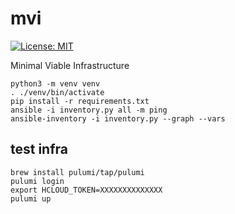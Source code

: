 # mvi

[![License: MIT](https://img.shields.io/badge/License-MIT-blue.svg)](LICENSE)

Minimal Viable Infrastructure

```shell
python3 -m venv venv
. ./venv/bin/activate
pip install -r requirements.txt
ansible -i inventory.py all -m ping
ansible-inventory -i inventory.py --graph --vars
```

## test infra

```shell
brew install pulumi/tap/pulumi
pulumi login
export HCLOUD_TOKEN=XXXXXXXXXXXXXX
pulumi up
```
